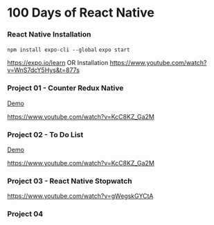 100 Days of React Native
========================

### React Native Installation 
 
```npm install expo-cli --global```
```expo start```

https://expo.io/learn
OR
Installation
https://www.youtube.com/watch?v=WnS7dcY5Hys&t=877s


### Project 01 - Counter Redux Native

[Demo](http://tiny.cc/u3j1dz)

https://www.youtube.com/watch?v=KcC8KZ_Ga2M


### Project 02 - To Do List

[Demo](http://tiny.cc/u3j1dz)

https://www.youtube.com/watch?v=KcC8KZ_Ga2M


### Project 03 - React Native Stopwatch

https://www.youtube.com/watch?v=gWegskGYCtA


### Project 04
